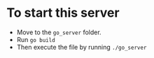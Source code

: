 # To start this server #
- Move to the `go_server` folder.
- Run `go build`
- Then execute the file by running `./go_server` 